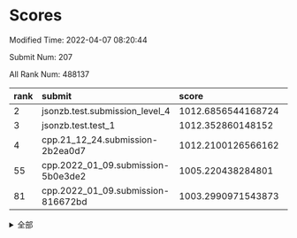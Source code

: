 # Scores

Modified Time: 2022-04-07 08:20:44

Submit Num: 207

All Rank Num: 488137

| rank |               submit               |       score        |       sigma        | pk_num |
| :--- | :--------------------------------- | :----------------- | :----------------- | :----- |
| 2    | jsonzb.test.submission_level_4     | 1012.6856544168724 | 0.7770829683353051 | 9431   |
| 3    | jsonzb.test.test_1                 | 1012.352860148152  | 0.8038960764837573 | 9433   |
| 4    | cpp.21_12_24.submission-2b2ea0d7   | 1012.2100126566162 | 0.7971424583256106 | 9430   |
| 55   | cpp.2022_01_09.submission-5b0e3de2 | 1005.220438284801  | 0.7274148284648237 | 9435   |
| 81   | cpp.2022_01_09.submission-816672bd | 1003.2990971543873 | 0.7079674446210389 | 9432   |


<details>
<summary>全部</summary>

| rank |                 submit                 |       score        |       sigma        | pk_num |
| :--- | :------------------------------------- | :----------------- | :----------------- | :----- |
| 1    | gobigger.level_3.submission_level_3_39 | 1012.7467320461095 | 0.8016531869652659 | 9430   |
| 2    | jsonzb.test.submission_level_4         | 1012.6856544168724 | 0.7770829683353051 | 9431   |
| 3    | jsonzb.test.test_1                     | 1012.352860148152  | 0.8038960764837573 | 9433   |
| 4    | cpp.21_12_24.submission-2b2ea0d7       | 1012.2100126566162 | 0.7971424583256106 | 9430   |
| 5    | gobigger.level_3.submission_level_3_23 | 1011.5170658148093 | 0.7913622225377421 | 9437   |
| 6    | gobigger.level_3.submission_level_3_9  | 1011.5095891042861 | 0.7534004796084761 | 9435   |
| 7    | gobigger.level_3.submission_level_3_17 | 1011.2072204094893 | 0.7806440454307741 | 9436   |
| 8    | gobigger.level_3.submission_level_3_15 | 1011.1818300296228 | 0.7771097571062061 | 9433   |
| 9    | gobigger.level_3.submission_level_3_8  | 1011.1491908280633 | 0.7706073282148157 | 9434   |
| 10   | gobigger.level_3.submission_level_3_12 | 1011.0769769483015 | 0.7782217091811323 | 9435   |
| 11   | gobigger.level_3.submission_level_3_25 | 1010.7272428145653 | 0.7692894202888252 | 9431   |
| 12   | gobigger.level_3.submission_level_3_43 | 1010.6891919526244 | 0.776651290566063  | 9431   |
| 13   | gobigger.level_3.submission_level_3_37 | 1010.623054329308  | 0.7739975963612655 | 9433   |
| 14   | gobigger.level_3.submission_level_3_36 | 1010.4030002910675 | 0.742006836226249  | 9433   |
| 15   | gobigger.level_3.submission_level_3_48 | 1010.3787677978361 | 0.7734130605980127 | 9432   |
| 16   | gobigger.level_3.submission_level_3_32 | 1010.3725352298861 | 0.7690777010155152 | 9433   |
| 17   | gobigger.level_3.submission_level_3_42 | 1010.3351456891262 | 0.7633422236888661 | 9435   |
| 18   | gobigger.level_3.submission_level_3_33 | 1010.3144133912715 | 0.7472683643016543 | 9434   |
| 19   | gobigger.level_3.submission_level_3_7  | 1010.2603167055632 | 0.7620481402021081 | 9439   |
| 20   | gobigger.level_3.submission_level_3_24 | 1010.2480743893315 | 0.750996943446006  | 9429   |
| 21   | gobigger.level_3.submission_level_3_13 | 1010.1369242143577 | 0.7536751588426881 | 9437   |
| 22   | gobigger.level_3.submission_level_3_40 | 1010.1339534414521 | 0.7499172727178637 | 9432   |
| 23   | gobigger.level_3.submission_level_3_0  | 1010.1296838963011 | 0.7605422313519582 | 9430   |
| 24   | gobigger.level_3.submission_level_3_49 | 1010.0517751024388 | 0.7600322163312726 | 9433   |
| 25   | gobigger.level_3.submission_level_3_22 | 1010.0231002810061 | 0.7660594362085466 | 9434   |
| 26   | gobigger.level_3.submission_level_3_35 | 1009.8420140856512 | 0.7771153567090968 | 9434   |
| 27   | gobigger.level_3.submission_level_3_26 | 1009.769888665052  | 0.7742939498464804 | 9436   |
| 28   | gobigger.level_3.submission_level_3_46 | 1009.7542550590742 | 0.7471096146380498 | 9431   |
| 29   | gobigger.level_3.submission_level_3_47 | 1009.6412237050334 | 0.7434777500707946 | 9427   |
| 30   | gobigger.level_3.submission_level_3_3  | 1009.5858958934184 | 0.7489462639304887 | 9428   |
| 31   | gobigger.level_3.submission_level_3_31 | 1009.5629394461619 | 0.7578735021997239 | 9435   |
| 32   | gobigger.level_3.submission_level_3_41 | 1009.5277372516287 | 0.7418384568007843 | 9429   |
| 33   | gobigger.level_3.submission_level_3_30 | 1009.5090528716029 | 0.7538024680097878 | 9432   |
| 34   | gobigger.level_3.submission_level_3_5  | 1009.5087996912943 | 0.7623624184196679 | 9432   |
| 35   | gobigger.level_3.submission_level_3_2  | 1009.4933072104155 | 0.7539729362439127 | 9434   |
| 36   | gobigger.level_3.submission_level_3_18 | 1009.4923217248211 | 0.7477948847787127 | 9434   |
| 37   | gobigger.level_3.submission_level_3_45 | 1009.4790434920311 | 0.7697026713259417 | 9437   |
| 38   | gobigger.level_3.submission_level_3_1  | 1009.4252869692814 | 0.740113223544357  | 9434   |
| 39   | gobigger.level_3.submission_level_3_4  | 1009.4190734611553 | 0.7597497011970239 | 9434   |
| 40   | gobigger.level_3.submission_level_3_44 | 1009.3773898052234 | 0.779648889714783  | 9436   |
| 41   | gobigger.level_3.submission_level_3_19 | 1009.334468740286  | 0.7493763378726553 | 9428   |
| 42   | gobigger.level_3.submission_level_3_28 | 1009.3185738289184 | 0.7282934686476968 | 9437   |
| 43   | gobigger.level_3.submission_level_3_21 | 1009.2973961884577 | 0.7669338592547073 | 9426   |
| 44   | gobigger.level_3.submission_level_3_10 | 1009.2831525193343 | 0.7667681430512021 | 9431   |
| 45   | gobigger.level_3.submission_level_3_16 | 1009.2115796467374 | 0.757187616910089  | 9433   |
| 46   | gobigger.level_3.submission_level_3_14 | 1009.2114935624447 | 0.7447911320445261 | 9431   |
| 47   | gobigger.level_3.submission_level_3_27 | 1009.1745633703503 | 0.7421878136184872 | 9434   |
| 48   | gobigger.level_3.submission_level_3_11 | 1009.1175089101419 | 0.7575892847945465 | 9432   |
| 49   | gobigger.level_3.submission_level_3_6  | 1009.0504875079682 | 0.7631539495951789 | 9431   |
| 50   | gobigger.level_3.submission_level_3_29 | 1009.0142133467389 | 0.7510524014831155 | 9433   |
| 51   | gobigger.level_3.submission_level_3_34 | 1008.8807366885189 | 0.7473575880840219 | 9432   |
| 52   | gobigger.level_3.submission_level_3_20 | 1008.7621559817825 | 0.7472554937789809 | 9431   |
| 53   | gobigger.level_3.submission_level_3_38 | 1008.5731864372509 | 0.7467305741101916 | 9431   |
| 54   | gobigger.level_1.submission_level_1_45 | 1005.3427910701274 | 0.7244307245855676 | 9436   |
| 55   | cpp.2022_01_09.submission-5b0e3de2     | 1005.220438284801  | 0.7274148284648237 | 9435   |
| 56   | gobigger.level_1.submission_level_1_49 | 1005.14792914721   | 0.7203847269425733 | 9431   |
| 57   | gobigger.level_1.submission_level_1_43 | 1004.7004141127483 | 0.7167966285054778 | 9433   |
| 58   | gobigger.level_1.submission_level_1_19 | 1004.3893636818851 | 0.7166458282154636 | 9432   |
| 59   | gobigger.level_1.submission_level_1_16 | 1004.1039494452358 | 0.7077288131676194 | 9433   |
| 60   | gobigger.level_1.submission_level_1_35 | 1004.0162293379137 | 0.720081488586961  | 9434   |
| 61   | gobigger.level_1.submission_level_1_37 | 1003.9911485393537 | 0.7196806109688199 | 9426   |
| 62   | gobigger.level_1.submission_level_1_17 | 1003.930656320463  | 0.7204730006201184 | 9431   |
| 63   | gobigger.level_1.submission_level_1_11 | 1003.919323477629  | 0.7077554484472796 | 9430   |
| 64   | gobigger.level_1.submission_level_1_9  | 1003.8546523120639 | 0.7105282957432911 | 9431   |
| 65   | gobigger.level_1.submission_level_1_10 | 1003.8031598050243 | 0.7191564956717789 | 9434   |
| 66   | gobigger.level_1.submission_level_1_28 | 1003.7983436640832 | 0.7127950780897583 | 9437   |
| 67   | gobigger.level_1.submission_level_1_23 | 1003.7827558522941 | 0.7175407849162465 | 9434   |
| 68   | gobigger.level_1.submission_level_1_38 | 1003.7718465920551 | 0.7233109605380939 | 9431   |
| 69   | gobigger.level_1.submission_level_1_21 | 1003.7278181356855 | 0.7102190180188351 | 9434   |
| 70   | gobigger.level_1.submission_level_1_7  | 1003.7104925297667 | 0.7233838631576781 | 9435   |
| 71   | gobigger.level_1.submission_level_1_36 | 1003.6936655392926 | 0.7160508065327323 | 9434   |
| 72   | gobigger.level_1.submission_level_1_41 | 1003.6767259421815 | 0.7279640214989344 | 9437   |
| 73   | gobigger.level_1.submission_level_1_40 | 1003.6089887943476 | 0.7113109454506399 | 9431   |
| 74   | gobigger.level_1.submission_level_1_47 | 1003.5813016462081 | 0.7188916004142718 | 9432   |
| 75   | gobigger.level_1.submission_level_1_32 | 1003.5803189169395 | 0.7099266357370488 | 9432   |
| 76   | gobigger.level_1.submission_level_1_1  | 1003.571605493427  | 0.7253690178687214 | 9435   |
| 77   | gobigger.level_1.submission_level_1_6  | 1003.5363023652989 | 0.7287032310076348 | 9432   |
| 78   | gobigger.level_1.submission_level_1_29 | 1003.5346982355792 | 0.7142185867794708 | 9434   |
| 79   | gobigger.level_1.submission_level_1_44 | 1003.5183877995032 | 0.7070062941125878 | 9435   |
| 80   | gobigger.level_1.submission_level_1_14 | 1003.3656793171456 | 0.7140364741524952 | 9432   |
| 81   | cpp.2022_01_09.submission-816672bd     | 1003.2990971543873 | 0.7079674446210389 | 9432   |
| 82   | gobigger.level_1.submission_level_1_25 | 1003.2132694537524 | 0.720345155860445  | 9435   |
| 83   | gobigger.level_1.submission_level_1_4  | 1003.1854637150291 | 0.7145399083543097 | 9434   |
| 84   | gobigger.level_1.submission_level_1_42 | 1003.1498120375746 | 0.695783277977056  | 9434   |
| 85   | gobigger.level_1.submission_level_1_2  | 1003.0596528373646 | 0.7188641246383688 | 9434   |
| 86   | gobigger.level_1.submission_level_1_20 | 1003.0398759739431 | 0.7044539504981687 | 9435   |
| 87   | gobigger.level_1.submission_level_1_3  | 1002.9822058060741 | 0.7205088128562619 | 9440   |
| 88   | gobigger.level_1.submission_level_1_18 | 1002.948102200757  | 0.7115800030896463 | 9435   |
| 89   | gobigger.level_1.submission_level_1_12 | 1002.8938718559715 | 0.7244466024957369 | 9433   |
| 90   | gobigger.level_1.submission_level_1_26 | 1002.8789506042684 | 0.7275260237687616 | 9430   |
| 91   | gobigger.level_1.submission_level_1_24 | 1002.79525489062   | 0.7274318040141305 | 9434   |
| 92   | gobigger.level_1.submission_level_1_30 | 1002.787621839549  | 0.7192712911651203 | 9432   |
| 93   | gobigger.level_1.submission_level_1_27 | 1002.7284763959138 | 0.7277457850604043 | 9432   |
| 94   | gobigger.level_1.submission_level_1_5  | 1002.6356568777172 | 0.7121820048401333 | 9436   |
| 95   | gobigger.level_1.submission_level_1_34 | 1002.5819200638857 | 0.7112846119974542 | 9433   |
| 96   | gobigger.level_1.submission_level_1_22 | 1002.5725648679886 | 0.7022188271132299 | 9431   |
| 97   | gobigger.level_1.submission_level_1_39 | 1002.5135271180743 | 0.7082393423471388 | 9430   |
| 98   | gobigger.level_1.submission_level_1_33 | 1002.4379294057773 | 0.7084875585379593 | 9430   |
| 99   | gobigger.level_1.submission_level_1_0  | 1002.4027799805159 | 0.723379180448503  | 9432   |
| 100  | gobigger.level_1.submission_level_1_8  | 1002.3945377252777 | 0.714777081552087  | 9431   |
| 101  | gobigger.level_1.submission_level_1_31 | 1002.258856188828  | 0.7025634576028443 | 9431   |
| 102  | gobigger.level_1.submission_level_1_48 | 1002.063298767113  | 0.715864774678795  | 9433   |
| 103  | gobigger.level_1.submission_level_1_46 | 1002.0357149448771 | 0.7104119028594453 | 9429   |
| 104  | gobigger.level_1.submission_level_1_13 | 1001.7729772882947 | 0.7046652302495441 | 9427   |
| 105  | gobigger.level_1.submission_level_1_15 | 1001.5765172836165 | 0.6997099730557145 | 9428   |
| 106  | gobigger.random.submission_random_6    | 997.5605981517264  | 0.7104431659168943 | 9426   |
| 107  | gobigger.random.submission_random_21   | 997.3833588527394  | 0.7101259770891558 | 9435   |
| 108  | gobigger.random.submission_random_25   | 997.309716070558   | 0.714880392946918  | 9429   |
| 109  | gobigger.random.submission_random_44   | 997.1255316947434  | 0.7105467739337076 | 9433   |
| 110  | gobigger.random.submission_random_29   | 997.1225705789562  | 0.7023017636349951 | 9430   |
| 111  | gobigger.random.submission_random_3    | 996.9387613513911  | 0.7028169606500264 | 9429   |
| 112  | gobigger.random.submission_random_7    | 996.907184985811   | 0.7258808766894594 | 9433   |
| 113  | gobigger.random.submission_random_18   | 996.7902174862634  | 0.7175686334963502 | 9430   |
| 114  | gobigger.random.submission_random_39   | 996.6900149907236  | 0.7033590385805522 | 9438   |
| 115  | gobigger.random.submission_random_42   | 996.4845123664653  | 0.715223540647032  | 9431   |
| 116  | gobigger.random.submission_random_9    | 996.4798807255328  | 0.7073138098785319 | 9434   |
| 117  | gobigger.random.submission_random_49   | 996.4550153637684  | 0.7068833030822098 | 9434   |
| 118  | gobigger.random.submission_random_17   | 996.4477348792014  | 0.7079416714791748 | 9435   |
| 119  | gobigger.random.submission_random_36   | 996.3883761921387  | 0.7023490170094892 | 9435   |
| 120  | gobigger.random.submission_random_10   | 996.335821603923   | 0.7061234106411056 | 9430   |
| 121  | gobigger.random.submission_random_33   | 996.3345287343627  | 0.7110068997121594 | 9433   |
| 122  | gobigger.random.submission_random_8    | 996.3343111189196  | 0.7071407221602021 | 9432   |
| 123  | gobigger.random.submission_random_34   | 996.3278426043111  | 0.7086840932300893 | 9432   |
| 124  | gobigger.random.submission_random_31   | 996.3276004833903  | 0.7138068827444862 | 9427   |
| 125  | gobigger.random.submission_random_19   | 996.3003722744988  | 0.7113029418461905 | 9434   |
| 126  | gobigger.random.submission_random_15   | 996.270690904322   | 0.7222686005545128 | 9430   |
| 127  | gobigger.random.submission_random_11   | 996.177644867044   | 0.6986414173819233 | 9426   |
| 128  | gobigger.random.submission_random_40   | 996.1666059582021  | 0.6992480274171813 | 9437   |
| 129  | gobigger.random.submission_random_2    | 996.1489399590022  | 0.7052004621676322 | 9436   |
| 130  | gobigger.random.submission_random_48   | 996.0993706828776  | 0.7268027222768517 | 9435   |
| 131  | gobigger.random.submission_random_23   | 996.0840586995974  | 0.726294849624529  | 9431   |
| 132  | gobigger.random.submission_random_0    | 996.0460873019     | 0.7071961207980519 | 9430   |
| 133  | gobigger.random.submission_random_35   | 996.017451083235   | 0.719935590549228  | 9430   |
| 134  | gobigger.random.submission_random_16   | 995.9576234196745  | 0.7230943813391736 | 9436   |
| 135  | gobigger.random.submission_random_32   | 995.867252385628   | 0.7167899037193344 | 9433   |
| 136  | gobigger.random.submission_random_43   | 995.8084201621162  | 0.703398775178114  | 9431   |
| 137  | gobigger.random.submission_random_14   | 995.6978913812106  | 0.707077107813647  | 9436   |
| 138  | gobigger.random.submission_random_1    | 995.6674539877979  | 0.7070732234131645 | 9436   |
| 139  | gobigger.random.submission_random_4    | 995.6430583432539  | 0.7059492736053911 | 9428   |
| 140  | gobigger.random.submission_random_20   | 995.633974732492   | 0.714476604786764  | 9434   |
| 141  | gobigger.random.submission_random_28   | 995.5826087378972  | 0.7209540601430886 | 9435   |
| 142  | gobigger.random.submission_random_12   | 995.5587169408909  | 0.703449763294368  | 9429   |
| 143  | gobigger.random.submission_random_37   | 995.5478533689885  | 0.7154189363939435 | 9433   |
| 144  | gobigger.random.submission_random_22   | 995.5133969762009  | 0.7180613027754024 | 9431   |
| 145  | gobigger.random.submission_random_45   | 995.4680215910325  | 0.7099070734482639 | 9434   |
| 146  | gobigger.random.submission_random_27   | 995.4058110636635  | 0.7160452418427281 | 9430   |
| 147  | gobigger.random.submission_random_30   | 995.3799954310043  | 0.7144591524009837 | 9432   |
| 148  | gobigger.random.submission_random_24   | 995.3779600278832  | 0.714251501619898  | 9434   |
| 149  | gobigger.random.submission_random_26   | 995.2717113715815  | 0.7066425985238003 | 9430   |
| 150  | gobigger.random.submission_random_38   | 995.2706760594297  | 0.7147596157630447 | 9434   |
| 151  | gobigger.random.submission_random_5    | 994.773744081813   | 0.7272444541696532 | 9437   |
| 152  | gobigger.random.submission_random_13   | 994.7665848015605  | 0.714263904070187  | 9432   |
| 153  | gobigger.random.submission_random_46   | 994.5069956689767  | 0.6989842213675519 | 9436   |
| 154  | gobigger.level_2.submission_level_2_44 | 994.3304737503028  | 0.7285915388135668 | 9429   |
| 155  | gobigger.random.submission_random_41   | 994.1937440705892  | 0.7031797656139392 | 9431   |
| 156  | gobigger.level_2.submission_level_2_11 | 994.1085897194791  | 0.7408954518251276 | 9438   |
| 157  | gobigger.level_2.submission_level_2_4  | 994.0949992476445  | 0.7318389526146005 | 9435   |
| 158  | gobigger.level_2.submission_level_2_1  | 994.0252550300386  | 0.7222573008379497 | 9435   |
| 159  | gobigger.random.submission_random_47   | 994.0128422429684  | 0.7338639840113705 | 9428   |
| 160  | gobigger.level_2.submission_level_2_22 | 993.7651088444048  | 0.7435371294184498 | 9438   |
| 161  | gobigger.level_2.submission_level_2_15 | 993.6732788313727  | 0.7360284505323513 | 9436   |
| 162  | gobigger.level_2.submission_level_2_9  | 993.4521111704045  | 0.7423502545628985 | 9433   |
| 163  | gobigger.level_2.submission_level_2_18 | 993.451162402637   | 0.7296218054233752 | 9433   |
| 164  | gobigger.level_2.submission_level_2_12 | 993.3806341631736  | 0.7305740532458511 | 9429   |
| 165  | gobigger.level_2.submission_level_2_38 | 993.3684694821492  | 0.7436269389538569 | 9436   |
| 166  | gobigger.level_2.submission_level_2_31 | 993.2100282545656  | 0.7420078951169614 | 9428   |
| 167  | gobigger.level_2.submission_level_2_24 | 993.1838155153463  | 0.7376186694689439 | 9434   |
| 168  | gobigger.level_2.submission_level_2_5  | 993.1443641383579  | 0.7471927227064591 | 9435   |
| 169  | gobigger.level_2.submission_level_2_45 | 993.1189186882993  | 0.7307112729257416 | 9436   |
| 170  | gobigger.level_2.submission_level_2_6  | 992.7055555538385  | 0.7361568636529149 | 9426   |
| 171  | gobigger.level_2.submission_level_2_25 | 992.6209807866957  | 0.7507006680343064 | 9430   |
| 172  | gobigger.level_2.submission_level_2_0  | 992.6191101202244  | 0.7581822786878962 | 9431   |
| 173  | gobigger.level_2.submission_level_2_27 | 992.6080466925677  | 0.7562980852325819 | 9433   |
| 174  | gobigger.level_2.submission_level_2_34 | 992.5924195346826  | 0.7380527651449301 | 9432   |
| 175  | gobigger.level_2.submission_level_2_36 | 992.5782373678072  | 0.7342486910045799 | 9428   |
| 176  | gobigger.level_2.submission_level_2_35 | 992.5388077426413  | 0.7452946953486579 | 9432   |
| 177  | gobigger.level_2.submission_level_2_46 | 992.451415988799   | 0.7461966344226729 | 9435   |
| 178  | gobigger.level_2.submission_level_2_49 | 992.432405441776   | 0.7439658484704043 | 9430   |
| 179  | gobigger.level_2.submission_level_2_2  | 992.3901279143506  | 0.7502877551201853 | 9431   |
| 180  | gobigger.level_2.submission_level_2_28 | 992.3715463250594  | 0.7552752054272163 | 9437   |
| 181  | gobigger.level_2.submission_level_2_10 | 992.2653957492845  | 0.7499143640354927 | 9427   |
| 182  | gobigger.level_2.submission_level_2_30 | 992.1443878163068  | 0.7582728447976105 | 9435   |
| 183  | gobigger.level_2.submission_level_2_43 | 992.1282222802323  | 0.7450340869422417 | 9430   |
| 184  | gobigger.level_2.submission_level_2_42 | 992.0674885042805  | 0.7545060806084575 | 9440   |
| 185  | gobigger.level_2.submission_level_2_47 | 992.0083705526015  | 0.7693107030850354 | 9435   |
| 186  | gobigger.level_2.submission_level_2_39 | 992.008094558332   | 0.7511340710666767 | 9428   |
| 187  | gobigger.level_2.submission_level_2_3  | 991.8978283091654  | 0.7558450002291148 | 9434   |
| 188  | gobigger.level_2.submission_level_2_33 | 991.846472733655   | 0.7417119704410868 | 9436   |
| 189  | gobigger.level_2.submission_level_2_14 | 991.6796222809742  | 0.7498381059787494 | 9430   |
| 190  | gobigger.level_2.submission_level_2_40 | 991.6482211224163  | 0.7490424912723758 | 9434   |
| 191  | gobigger.level_2.submission_level_2_26 | 991.5631201766834  | 0.7387664922710871 | 9431   |
| 192  | gobigger.level_2.submission_level_2_19 | 991.5451852809072  | 0.742440872342228  | 9426   |
| 193  | gobigger.level_2.submission_level_2_13 | 991.5435814560464  | 0.7416407208574413 | 9432   |
| 194  | gobigger.level_2.submission_level_2_20 | 991.4636605037674  | 0.7600632325234212 | 9434   |
| 195  | gobigger.level_2.submission_level_2_8  | 991.4040754025839  | 0.7793156151987182 | 9430   |
| 196  | gobigger.level_2.submission_level_2_21 | 991.3868836079927  | 0.7578507287532162 | 9436   |
| 197  | gobigger.level_2.submission_level_2_41 | 991.2651127371597  | 0.7371661891544405 | 9435   |
| 198  | gobigger.level_2.submission_level_2_16 | 991.1503515556528  | 0.7636127786499054 | 9434   |
| 199  | gobigger.level_2.submission_level_2_17 | 991.0548163322202  | 0.7611740062233407 | 9433   |
| 200  | gobigger.level_2.submission_level_2_37 | 991.0153517376523  | 0.7615235285034125 | 9427   |
| 201  | gobigger.level_2.submission_level_2_29 | 990.995582464559   | 0.7607093544931334 | 9438   |
| 202  | gobigger.level_2.submission_level_2_48 | 990.9801469735869  | 0.7518372830309209 | 9432   |
| 203  | gobigger.level_2.submission_level_2_32 | 990.6852874169592  | 0.7627505674892401 | 9427   |
| 204  | gobigger.level_2.submission_level_2_7  | 990.5170053631213  | 0.767268018343488  | 9432   |
| 205  | gobigger.level_2.submission_level_2_23 | 989.8716021230754  | 0.7901737496396642 | 9433   |
| 206  | gobigger.none.submission_none_0        | 977.1144327161904  | 1.2840005457847097 | 9434   |
| 207  | gobigger.none.submission_none_1        | 976.0271741007285  | 1.517807970766155  | 9438   |

</details>